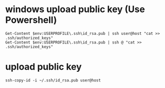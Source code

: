# windows upload public key (Use Powershell)
`Get-Content $env:USERPROFILE\.ssh\id_rsa.pub | ssh user@host "cat >> .ssh/authorized_keys"`  
`Get-Content $env:USERPROFILE\.ssh\id_rsa.pub | ssh @ "cat >> .ssh/authorized_keys"`

# upload public key
`ssh-copy-id -i ~/.ssh/id_rsa.pub user@host`
